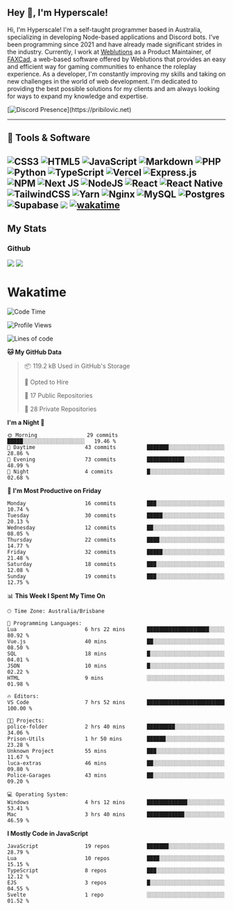 ## Hey 👋, I'm Hyperscale!

Hi, I'm Hyperscale! I'm a self-taught programmer based in Australia, specializing in developing Node-based applications and Discord bots. I've been programming since 2021 and have already made significant strides in the industry. Currently, I work at [Weblutions](https://weblutions.com) as a Product Maintainer, of [FAXCad](https://weblutions.com/store/faxcad), a web-based software offered by Weblutions that provides an easy and efficient way for gaming communities to enhance the roleplay experience. As a developer, I'm constantly improving my skills and taking on new challenges in the world of web development. I'm dedicated to providing the best possible solutions for my clients and am always looking for ways to expand my knowledge and expertise.

[![Discord Presence](https://lanyard.cnrad.dev/api/906061699562475581?=idleMessage=:Just%Chillin%With%My%Kangaroo!)](https://pribilovic.net)

<p align="center">
<a href="https://github.com/Hyperscale1">
</a>
</p>

---
## 🔧 Tools & Software

![CSS3](https://img.shields.io/badge/css3-%231572B6.svg?style=for-the-badge&logo=css3&logoColor=white) ![HTML5](https://img.shields.io/badge/html5-%23E34F26.svg?style=for-the-badge&logo=html5&logoColor=white) ![JavaScript](https://img.shields.io/badge/javascript-%23323330.svg?style=for-the-badge&logo=javascript&logoColor=%23F7DF1E)  ![Markdown](https://img.shields.io/badge/markdown-%23000000.svg?style=for-the-badge&logo=markdown&logoColor=white) ![PHP](https://img.shields.io/badge/php-%23777BB4.svg?style=for-the-badge&logo=php&logoColor=white) ![Python](https://img.shields.io/badge/python-3670A0?style=for-the-badge&logo=python&logoColor=ffdd54) ![TypeScript](https://img.shields.io/badge/typescript-%23007ACC.svg?style=for-the-badge&logo=typescript&logoColor=white) ![Vercel](https://img.shields.io/badge/vercel-%23000000.svg?style=for-the-badge&logo=vercel&logoColor=white) ![Express.js](https://img.shields.io/badge/express.js-%23404d59.svg?style=for-the-badge&logo=express&logoColor=%2361DAFB) ![NPM](https://img.shields.io/badge/NPM-%23000000.svg?style=for-the-badge&logo=npm&logoColor=white) ![Next JS](https://img.shields.io/badge/Next-black?style=for-the-badge&logo=next.js&logoColor=white) ![NodeJS](https://img.shields.io/badge/node.js-6DA55F?style=for-the-badge&logo=node.js&logoColor=white) ![React](https://img.shields.io/badge/react-%2320232a.svg?style=for-the-badge&logo=react&logoColor=%2361DAFB) ![React Native](https://img.shields.io/badge/react_native-%2320232a.svg?style=for-the-badge&logo=react&logoColor=%2361DAFB) ![TailwindCSS](https://img.shields.io/badge/tailwindcss-%2338B2AC.svg?style=for-the-badge&logo=tailwind-css&logoColor=white) ![Yarn](https://img.shields.io/badge/yarn-%232C8EBB.svg?style=for-the-badge&logo=yarn&logoColor=white) ![Nginx](https://img.shields.io/badge/nginx-%23009639.svg?style=for-the-badge&logo=nginx&logoColor=white) ![MySQL](https://img.shields.io/badge/mysql-%2300f.svg?style=for-the-badge&logo=mysql&logoColor=white) ![Postgres](https://img.shields.io/badge/postgres-%23316192.svg?style=for-the-badge&logo=postgresql&logoColor=white) ![Supabase](https://img.shields.io/badge/Supabase-3ECF8E?style=for-the-badge&logo=supabase&logoColor=white) ![](https://img.shields.io/badge/Ubuntu-E95420?style=for-the-badge&logo=ubuntu&logoColor=white) [![wakatime](https://wakatime.com/badge/user/6e098b16-30e8-493e-bf77-598fafbb912d.svg?style=for-the-badge)](https://wakatime.com/@6e098b16-30e8-493e-bf77-598fafbb912d) 
---
## My Stats

### Github
![](https://github-readme-stats.vercel.app/api?username=Hyperscale1&theme=blue-green)
![](https://github-readme-stats.vercel.app/api/top-langs/?username=Hyperscale1&theme=blue-green)

# Wakatime
<!--START_SECTION:waka-->
![Code Time](http://img.shields.io/badge/Code%20Time-767%20hrs%2010%20mins-blue)

![Profile Views](http://img.shields.io/badge/Profile%20Views-0-blue)

![Lines of code](https://img.shields.io/badge/From%20Hello%20World%20I%27ve%20Written-399.6%20thousand%20lines%20of%20code-blue)

**🐱 My GitHub Data** 

> 📦 119.2 kB Used in GitHub's Storage 
 > 
> 💼 Opted to Hire
 > 
> 📜 17 Public Repositories 
 > 
> 🔑 28 Private Repositories 
 > 
**I'm a Night 🦉** 

```text
🌞 Morning                29 commits          █████░░░░░░░░░░░░░░░░░░░░   19.46 % 
🌆 Daytime                43 commits          ███████░░░░░░░░░░░░░░░░░░   28.86 % 
🌃 Evening                73 commits          ████████████░░░░░░░░░░░░░   48.99 % 
🌙 Night                  4 commits           █░░░░░░░░░░░░░░░░░░░░░░░░   02.68 % 
```
📅 **I'm Most Productive on Friday** 

```text
Monday                   16 commits          ███░░░░░░░░░░░░░░░░░░░░░░   10.74 % 
Tuesday                  30 commits          █████░░░░░░░░░░░░░░░░░░░░   20.13 % 
Wednesday                12 commits          ██░░░░░░░░░░░░░░░░░░░░░░░   08.05 % 
Thursday                 22 commits          ████░░░░░░░░░░░░░░░░░░░░░   14.77 % 
Friday                   32 commits          █████░░░░░░░░░░░░░░░░░░░░   21.48 % 
Saturday                 18 commits          ███░░░░░░░░░░░░░░░░░░░░░░   12.08 % 
Sunday                   19 commits          ███░░░░░░░░░░░░░░░░░░░░░░   12.75 % 
```


📊 **This Week I Spent My Time On** 

```text
🕑︎ Time Zone: Australia/Brisbane

💬 Programming Languages: 
Lua                      6 hrs 22 mins       ████████████████████░░░░░   80.92 % 
Vue.js                   40 mins             ██░░░░░░░░░░░░░░░░░░░░░░░   08.50 % 
SQL                      18 mins             █░░░░░░░░░░░░░░░░░░░░░░░░   04.01 % 
JSON                     10 mins             █░░░░░░░░░░░░░░░░░░░░░░░░   02.22 % 
HTML                     9 mins              ░░░░░░░░░░░░░░░░░░░░░░░░░   01.98 % 

🔥 Editors: 
VS Code                  7 hrs 52 mins       █████████████████████████   100.00 % 

🐱‍💻 Projects: 
police-folder            2 hrs 40 mins       █████████░░░░░░░░░░░░░░░░   34.06 % 
Prison-Utils             1 hr 50 mins        ██████░░░░░░░░░░░░░░░░░░░   23.28 % 
Unknown Project          55 mins             ███░░░░░░░░░░░░░░░░░░░░░░   11.67 % 
luca-extras              46 mins             ██░░░░░░░░░░░░░░░░░░░░░░░   09.80 % 
Police-Garages           43 mins             ██░░░░░░░░░░░░░░░░░░░░░░░   09.20 % 

💻 Operating System: 
Windows                  4 hrs 12 mins       █████████████░░░░░░░░░░░░   53.41 % 
Mac                      3 hrs 40 mins       ████████████░░░░░░░░░░░░░   46.59 % 
```

**I Mostly Code in JavaScript** 

```text
JavaScript               19 repos            ███████░░░░░░░░░░░░░░░░░░   28.79 % 
Lua                      10 repos            ████░░░░░░░░░░░░░░░░░░░░░   15.15 % 
TypeScript               8 repos             ███░░░░░░░░░░░░░░░░░░░░░░   12.12 % 
EJS                      3 repos             █░░░░░░░░░░░░░░░░░░░░░░░░   04.55 % 
Svelte                   1 repo              ░░░░░░░░░░░░░░░░░░░░░░░░░   01.52 % 
```




<!--END_SECTION:waka-->
